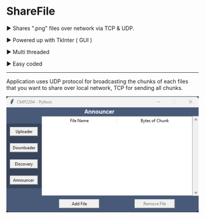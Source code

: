 # ShareFile
▶ Shares ".png" files over network via TCP &amp; UDP.

▶ Powered up with TkInter ( GUI )

▶ Multi threaded

▶ Easy coded

---------------------------------------------------------
Application uses UDP protocol for broadcasting the chunks of each files that you want to share over local network, TCP for sending all chunks.

![alt text](https://raw.githubusercontent.com/TkRsln/ShareFile/main/FileShare.png)
